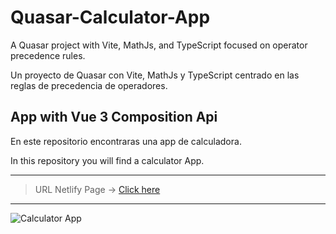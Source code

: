 # Quasar-Calculator-App

A Quasar project with Vite, MathJs, and TypeScript focused on operator precedence rules.

Un proyecto de Quasar con Vite, MathJs y TypeScript centrado en las reglas de precedencia de operadores.

## App with Vue 3 Composition Api

En este repositorio encontraras una app de calculadora.

In this repository you will find a calculator App.

---

> URL Netlify Page ->
> [Click here](https://quasar-calculator-app.netlify.app)

---

![Calculator App](https://user-images.githubusercontent.com/55060895/232977817-c5dff27b-6fcd-443a-8660-b829760f0f69.png)
